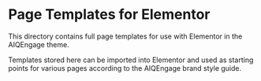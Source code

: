 # Page Templates for Elementor

This directory contains full page templates for use with Elementor in the AIQEngage theme.

Templates stored here can be imported into Elementor and used as starting points for various pages according to the AIQEngage brand style guide.